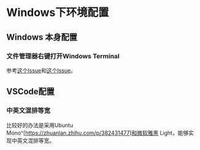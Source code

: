 # Windows下环境配置

## Windows 本身配置

### 文件管理器右键打开Windows Terminal

参考[这个Issue](https://github.com/microsoft/terminal/issues/1060#issuecomment-497539461)和[这个Issue](https://github.com/microsoft/terminal/issues/1060#issuecomment-640060704)。

## VSCode配置

### 中英文混排等宽

比较好的办法是采用Ubuntu Mono^[https://zhuanlan.zhihu.com/p/382431477]和微软雅黑 Light，能够实现中英文混排等宽。
